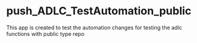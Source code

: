 # push_ADLC_TestAutomation_public
This app is created to test the automation changes for testing the adlc functions with public type repo

